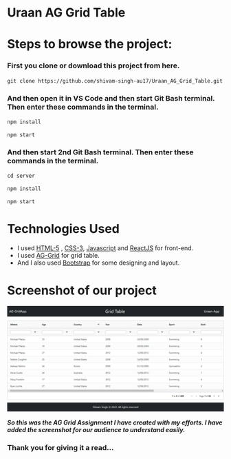 # Uraan AG Grid Table



# Steps to browse the project:

### First you clone or download this project from here.
```
git clone https://github.com/shivam-singh-au17/Uraan_AG_Grid_Table.git
```


### And then open it in VS Code and then start Git Bash terminal. Then enter these commands in the terminal.  
```
npm install
```
```
npm start
```

### And then start 2nd Git Bash terminal. Then enter these commands in the terminal.  
```
cd server
```
```
npm install
```
```
npm start
```

# Technologies Used

- I used  [HTML-5](https://www.w3schools.com/html/) ,  [CSS-3](https://www.w3schools.com/css/default.asp), [Javascript](https://www.w3schools.com/js/default.asp) and [ReactJS](https://www.w3schools.com/react/) for front-end.
- I used  [AG-Grid](https://www.ag-grid.com/) for grid table.
- And I also used  [Bootstrap](https://getbootstrap.com/) for some designing and layout.


# Screenshot of our project

![ag-grid](https://github.com/shivam-singh-au17/Uraan_AG_Grid_Table/blob/main/img/ag-grid.png?raw=true)


***So this was the AG Grid Assignment I have created with my efforts. I have added the screenshot for our audience to understand easily.***

### Thank you for giving it a read...
